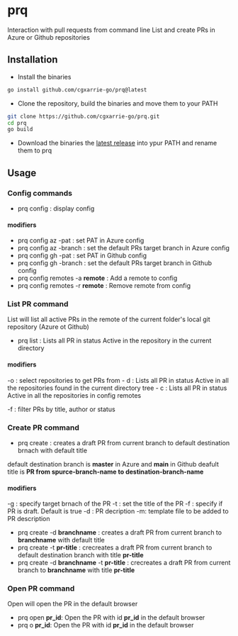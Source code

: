 # prq
Interaction with pull requests from command line
List and create PRs in Azure or Github repositories


## Installation

- Install the binaries
```bash
go install github.com/cgxarrie-go/prq@latest
```

- Clone the repository, build the binaries and move them to your PATH
```bash
git clone https://github.com/cgxarrie-go/prq.git
cd prq
go build
```

- Download the binaries the [latest release](https://github.com/cgxarrie-go/prq/releases/latest) into ypur PATH and rename them to prq
    

## Usage

### Config commands
- prq config : display config

#### modifiers
- prq config az -pat : set PAT in Azure config
- prq config az -branch : set the default PRs target branch in Azure config
- prq config gh -pat : set PAT in Github config
- prq config gh -branch : set the default PRs target branch in Github config
- prq config remotes -a **remote** : Add a remote to config
- prq config remotes -r **remote** : Remove remote from config

### List PR command
List will list all active PRs in the remote of the current folder's local git 
repository (Azure ot Github)

- prq list : Lists all PR in status Active in the repository in the current directory

#### modifiers
-o : select repositories to get PRs from
    - d : Lists all PR in status Active in all the repositories found in the current directory tree
    - c : Lists all PR in status Active in all the repositories in config remotes

-f : filter PRs by title, author or status

### Create PR command 
- prq create : creates a draft PR from current branch to default destination 
brnach with default title

default destination branch is **master** in Azure and **main** in Github
deafult title is **PR from spurce-branch-name to destination-branch-name**

#### modifiers
-g : specify target brnach of the PR
-t : set the title of the PR
-f : specify if PR is draft. Default is true
-d : PR decription
-m: template file to be added to PR description

- prq create -d **branchname** : creates a draft PR from current branch to **branchname** with default title
- prq create -t **pr-title** : crecreates a draft PR from current branch to default destination branch with title **pr-title**
- prq create  -d **branchname** -t **pr-title** : crecreates a draft PR from current branch to **branchname** with title **pr-title**

### Open PR command
Open will open the PR in the default browser

- prq open **pr_id**: Open the PR with id **pr_id** in the default browser
- prq o **pr_id**: Open the PR with id **pr_id** in the default browser